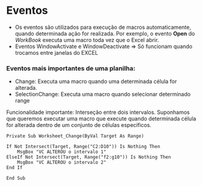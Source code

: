 # Eventos

- Os eventos são utilizados para execução de macros automaticamente, quando determinada ação for realizada. Por exemplo, o evento **Open** do *WorkBook* executa uma macro toda vez que o Excel abrir.
- Eventos WindowActivate e WindowDeactivate ⇒ Só funcionam quando trocamos entre  janelas do EXCEL

### Eventos mais importantes de uma planilha:

- Change: Executa uma macro quando uma determinada célula for alterada.
- SelectionChange: Executa uma macro quando selecionar determinado range

Funcionalidade importante: Interseção entre dois intervalos. Suponhamos que queremos executar uma macro que execute quando determinada célula for alterada dentro de um conjunto de células específicos. 

```VB
Private Sub Worksheet_Change(ByVal Target As Range)

If Not Intersect(Target, Range("C2:D10")) Is Nothing Then
    MsgBox "VC ALTEROU o intervalo 1"
ElseIf Not Intersect(Target, Range("f2:g10")) Is Nothing Then
    MsgBox "VC ALTEROU o intervalo 2"
End If

End Sub
```